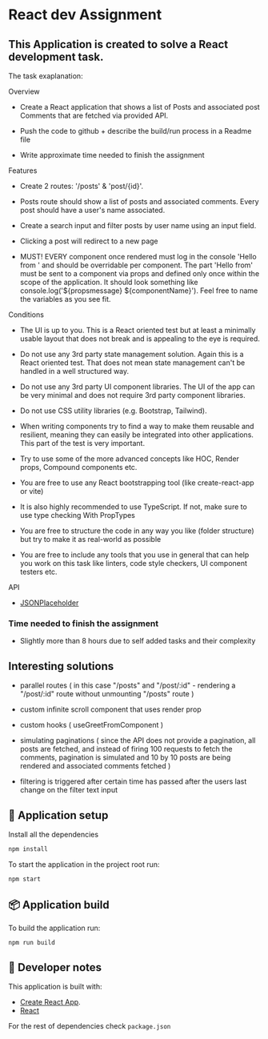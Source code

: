 # React dev Assignment 

## This Application is created to solve a React development task.
The task exaplanation:

Overview
- Create a React application that shows a list of Posts and associated post Comments
that are fetched via provided API.

- Push the code to github + describe the build/run process in a Readme file

- Write approximate time needed to finish the assignment


Features

- Create 2 routes: '/posts' & 'post/{id}'.

- Posts route should show a list of posts and associated comments. Every post should
have a user's name associated.

- Create a search input and filter posts by user name using an input field.

- Clicking a post will redirect to a new page

- MUST! EVERY component once rendered must log in the console 'Hello from <insert
component name>' and should be overridable per component. The part 'Hello from'
must be sent to a component via props and defined only once within the scope of
the application. It should look something like console.log('${propsmessage}
${componentName}'). Feel free to name the variables as you see fit.

Conditions

- The UI is up to you. This is a React oriented test but at least a minimally usable
layout that does not break and is appealing to the eye is required.

- Do not use any 3rd party state management solution. Again this is a React oriented
test. That does not mean state management can't be handled in a well structured
way.

- Do not use any 3rd party UI component libraries. The UI of the app can be very
minimal and does not require 3rd party component libraries.

- Do not use CSS utility libraries (e.g. Bootstrap, Tailwind).

- When writing components try to find a way to make them reusable and resilient,
meaning they can easily be integrated into other applications. This part of the test is
very important.

- Try to use some of the more advanced concepts like HOC, Render props, Compound
components etc.

- You are free to use any React bootstrapping tool (like create-react-app or vite)

- It is also highly recommended to use TypeScript. If not, make sure to use type
checking With PropTypes

- You are free to structure the code in any way you like (folder structure) but try to
make it as real-world as possible


- You are free to include any tools that you use in general that can help you work on
this task like linters, code style checkers, UI component testers etc.


API

- [JSONPlaceholder](https://jsonplaceholder.typicode.com/)

### Time needed to finish the assignment

- Slightly more than 8 hours due to self added tasks and their complexity
  

## Interesting solutions

- parallel routes ( in this case "/posts" and "/post/:id" - rendering a "/post/:id" route without unmounting "/posts" route )

- custom infinite scroll component that uses render prop

- custom hooks ( useGreetFromComponent )

- simulating paginations ( since the API does not provide a pagination, all posts are fetched, and instead of firing 100 requests to fetch the comments, pagination is simulated and 10 by 10 posts are being rendered and associated comments fetched )

- filtering is triggered after certain time has passed after the users last change on the filter text input

## 🚀 Application setup

Install all the dependencies
```bash
npm install
```
To start the application in the project root run:
```bash
npm start
```

## 📦 Application build
To build the application run:
```
npm run build
```

## 📓 Developer notes

This application is built with:
- [Create React App](https://facebook.github.io/create-react-app/docs/getting-started).
- [React](https://react.dev/blog/2023/03/16/introducing-react-dev)

For the rest of dependencies check `package.json`

